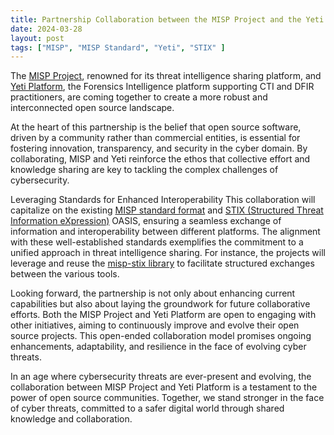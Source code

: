 ```yaml
---
title: Partnership Collaboration between the MISP Project and the Yeti Platform
date: 2024-03-28
layout: post
tags: ["MISP", "MISP Standard", "Yeti", "STIX" ]
---
```



The [MISP Project](https://www.misp-project.org/), renowned for its threat intelligence sharing platform, and [Yeti Platform](https://yeti-platform.io/), the Forensics Intelligence platform supporting CTI and DFIR practitioners, are coming together to create a more robust and interconnected open source landscape.

At the heart of this partnership is the belief that open source software, driven by a community rather than commercial entities, is essential for fostering innovation, transparency, and security in the cyber domain. By collaborating, MISP and Yeti reinforce the ethos that collective effort and knowledge sharing are key to tackling the complex challenges of cybersecurity.

Leveraging Standards for Enhanced Interoperability This collaboration will capitalize on the existing [MISP standard format](https://www.misp-standard.org/) and [STIX (Structured Threat Information eXpression)](https://groups.oasis-open.org/communities/tc-community-home2?CommunityKey=c6c33da0-d1ee-42dd-9427-018dc7d32277) OASIS, ensuring a seamless exchange of information and interoperability between different platforms. The alignment with these well-established standards exemplifies the commitment to a unified approach in threat intelligence sharing. For instance, the projects will leverage and reuse the [misp-stix library](https://www.github.com/misp/misp-stix) to facilitate structured exchanges between the various tools.

Looking forward, the partnership is not only about enhancing current capabilities but also about laying the groundwork for future collaborative efforts. Both the MISP Project and Yeti Platform are open to engaging with other initiatives, aiming to continuously improve and evolve their open source projects. This open-ended collaboration model promises ongoing enhancements, adaptability, and resilience in the face of evolving cyber threats.

In an age where cybersecurity threats are ever-present and evolving, the collaboration between MISP Project and Yeti Platform is a testament to the power of open source communities. Together, we stand stronger in the face of cyber threats, committed to a safer digital world through shared knowledge and collaboration.

